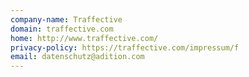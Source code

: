 ```yaml
---
company-name: Traffective
domain: traffective.com
home: http://www.traffective.com/
privacy-policy: https://traffective.com/impressum/f
email: datenschutz@adition.com
---
```




